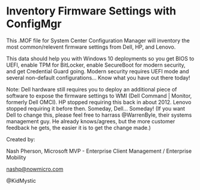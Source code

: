 # Inventory Firmware Settings with ConfigMgr

This .MOF file for System Center Configuration Manager will inventory the most common/relevent firmware settings from Dell, HP, and Lenovo.

This data should help you with Windows 10 deployments so you get BIOS to UEFI, enable TPM for BitLocker, enable SecureBoot for modern security, and get Credential Guard going. Modern security requires UEFI mode and several non-default configurations...  Know what you have out there today!

Note:  Dell hardware still requires you to deploy an additional piece of software to expose the firmware settings to WMI (Dell Command | Monitor, formerly Dell OMCI). HP stopped requiring this back in about 2012. Lenovo stopped requiring it before then.  Someday, Dell... Someday!
(If you want Dell to change this, please feel free to harrass @WarrenByle, their systems management guy. He already knows/agrees, but the more customer feedback he gets, the easier it is to get the change made.)


Created by:

Nash Pherson, Microsoft MVP - Enterprise Client Management / Enterprise Mobility

nashp@nowmicro.com

@KidMystic
